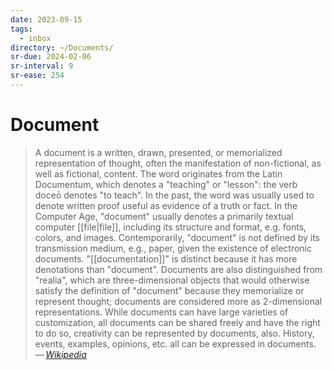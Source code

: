 ```yaml
---
date: 2023-09-15
tags:
  - inbox
directory: ~/Documents/
sr-due: 2024-02-06
sr-interval: 9
sr-ease: 254
---
```

# Document

> A document is a written, drawn, presented, or memorialized representation of
> thought, often the manifestation of non-fictional, as well as fictional,
> content. The word originates from the Latin Documentum, which denotes a
> "teaching" or "lesson": the verb doceō denotes "to teach". In the past, the
> word was usually used to denote written proof useful as evidence of a truth or
> fact. In the Computer Age, "document" usually denotes a primarily textual
> computer [[file|file]], including its structure and format, e.g. fonts,
> colors, and images. Contemporarily, "document" is not defined by its
> transmission medium, e.g., paper, given the existence of electronic documents.
> "[[documentation]]" is distinct because it has more denotations than
> "document". Documents are also distinguished from "realia", which are
> three-dimensional objects that would otherwise satisfy the definition of
> "document" because they memorialize or represent thought; documents are
> considered more as 2-dimensional representations. While documents can have
> large varieties of customization, all documents can be shared freely and have
> the right to do so, creativity can be represented by documents, also. History,
> events, examples, opinions, etc. all can be expressed in documents.\
> — <cite>[Wikipedia](https://en.wikipedia.org/wiki/Document)</cite>
